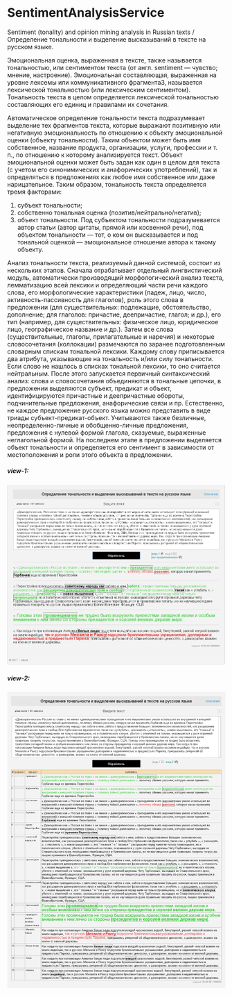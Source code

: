 ﻿# SentimentAnalysisService

Sentiment (tonality) and opinion mining analysis in Russian texts / Определение тональности и выделение высказываний в тексте на русском языке.

Эмоциональная оценка, выраженная в тексте, также называется тональностью, или сентиментом текста (от англ. sentiment — чувство; мнение, настроение). Эмоциональная составляющая, выраженная на уровне лексемы или коммуникативного фрагмента3, называется лексической тональностью (или лексическим сентиментом). Тональность текста в целом определяется лексической тональностью составляющих его единиц и правилами их сочетания.

Автоматическое определение тональности текста подразумевает выделение тех фрагментов текста, которые выражают позитивную или негативную
эмоциональность по отношению к объекту эмоциональной оценки (объекту тональности). Таким объектом может быть имя собственное, название продукта, организации, услуги, профессии и т. п., по отношению к которому анализируется текст. Объект эмоциональной оценки может быть задан как один в целом для текста (с учетом его синонимических и анафорических употреблений), так и определяться в предложениях как любое имя собственное или даже нарицательное. Таким образом, тональность текста определяется тремя факторами: 
1) субъект тональности; 
2) собственно тональная оценка (позитив/нейтрально/негатив); 
3) объект тональности. 
Под субъектом тональности подразумевается автор статьи (автор цитаты, прямой или косвенной речи), под объектом тональности — тот, о ком он высказывается и под тональной оценкой — эмоциональное отношение автора к такому объекту.

Анализ тональности текста, реализуемый данной системой, состоит из нескольких этапов. Сначала отрабатывает отдельный лингвистический модуль, автоматически производящий морфологический анализ текста, лемматизацию всей лексики и определяющий части речи каждого слова, его морфологические характеристики (падеж, лицо, число, активность-пассивность для глаголов), роль этого слова в предложении (для существительных: подлежащие, обстоятельство, дополнение; для глаголов: причастие, деепричастие, глагол; и др.), его тип (например, для существительных: физическое лицо, юридическое лицо, географическое название и др.).
Затем все слова (существительные, глаголы, прилагательные и наречия) и некоторые словосочетания (коллокации) размечаются по заранее подготовленным словарным спискам тональной лексики. Каждому слову приписывается два атрибута, указывающие на тональность и/или силу тональности. Если слово не нашлось в списках тональной лексики, то оно считается нейтральным.
После этого запускается первичный синтаксический анализ: слова и словосочетания объединяются в тональные цепочки, в предложении выделяются субъект, предикат и объект, идентифицируются причастные и деепричастные обороты, подчинительные предложения, анафорические связи и пр. Естественно, не каждое предложение русского языка можно представить в виде триады субъект-предикат-объект. Учитываются также безличные, неопределенно-личные и обобщенно-личные предложения, предложения с нулевой формой глагола, сказуемые, выраженные неглагольной формой.
На последнем этапе в предложении выделяется объект тональности и определяется его сентимент в зависимости от местоположения и роли этого
объекта в предложении.

##### view-1:
![alt tag](https://github.com/elzin/SentimentAnalysisService-demo/blob/master/demo-img-1.png)

##### view-2:
![alt tag](https://github.com/elzin/SentimentAnalysisService-demo/blob/master/demo-img-2.png)
